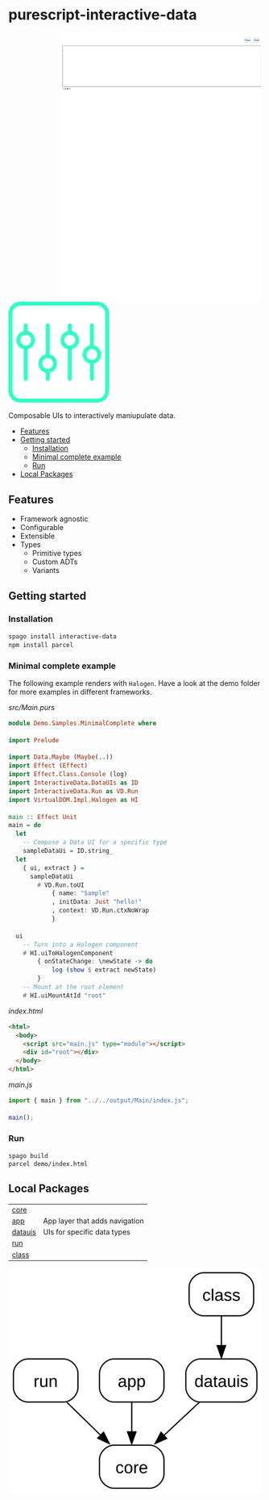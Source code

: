 
# purescript-interactive-data

<img align="right" width="400" src="assets/demo.png">

![interactive-data](./assets/logo.svg)

Composable UIs to interactively maniupulate data.

<!-- START doctoc generated TOC please keep comment here to allow auto update -->
<!-- DON'T EDIT THIS SECTION, INSTEAD RE-RUN doctoc TO UPDATE -->

- [Features](#features)
- [Getting started](#getting-started)
  - [Installation](#installation)
  - [Minimal complete example](#minimal-complete-example)
  - [Run](#run)
- [Local Packages](#local-packages)

<!-- END doctoc generated TOC please keep comment here to allow auto update -->


## Features

- Framework agnostic
- Configurable
- Extensible
- Types
  - Primitive types
  - Custom ADTs
  - Variants

## Getting started



### Installation

```sh
spago install interactive-data
npm install parcel
```

### Minimal complete example

The following example renders with `Halogen`. Have a look at the demo folder for more examples in different frameworks.



*src/Main.purs*

<!-- START demo -->
```hs
module Demo.Samples.MinimalComplete where

import Prelude

import Data.Maybe (Maybe(..))
import Effect (Effect)
import Effect.Class.Console (log)
import InteractiveData.DataUIs as ID
import InteractiveData.Run as VD.Run
import VirtualDOM.Impl.Halogen as HI

main :: Effect Unit
main = do
  let
    -- Compose a Data UI for a specific type
    sampleDataUi = ID.string_
  let
    { ui, extract } =
      sampleDataUi
        # VD.Run.toUI
            { name: "Sample"
            , initData: Just "hello!"
            , context: VD.Run.ctxNoWrap
            }

  ui
    -- Turn into a Halogen component
    # HI.uiToHalogenComponent
        { onStateChange: \newState -> do
            log (show $ extract newState)
        }
    -- Mount at the root element
    # HI.uiMountAtId "root"

```
<!-- END demo -->

*index.html*
```html
<html>
  <body>
    <script src="main.js" type="module"></script>
    <div id="root"></div>
  </body>
</html>
```

*main.js*
```js
import { main } from "../../output/Main/index.js";

main();
```

### Run

```
spago build
parcel demo/index.html
```

## Local Packages

|                         |                                |
| ----------------------- | ------------------------------ |
| [core][link-core]       |                                |
| [app][link-app]         | App layer that adds navigation |
| [datauis][link-datauis] | UIs for specific data types    |
| [run][link-run]         |                                |
| [class][link-class]     |                                |

![!image](./assets/local-packages-graph.svg)

[link-core]: packages/interactive-data-core
[link-app]: packages/interactive-data-app
[link-datauis]: packages/interactive-data-datauis
[link-run]: packages/interactive-data-run
[link-class]: packages/interactive-data-class
